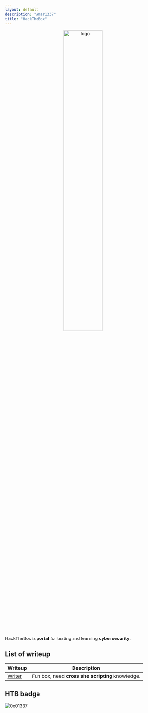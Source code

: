 ```yaml
---
layout: default
description: "Amar1337"
title: "HackTheBox"
---
```



<center><img alt="logo" src="https://tech.eu/wp-content/uploads/2019/04/Hack-The-Box-logo.png" width="50%" /></center>

HackTheBox is **portal** for testing and learning **cyber security**.


## List of writeup

Writeup | Description |
--------|-------------|
[Writer](/boxes/writer-htb.md) | Fun box, need **cross site scripting** knowledge. 


## HTB badge

![0x01337](https://www.hackthebox.eu/badge/image/264160)
